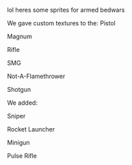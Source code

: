 lol heres some sprites for armed bedwars

We gave custom textures to the:
  Pistol
  
  Magnum

  Rifle

  SMG

  Not-A-Flamethrower

  Shotgun



We added:

  Sniper

  Rocket Launcher

  Minigun

  Pulse Rifle
